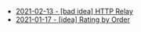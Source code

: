 * [2021-02-13 - [bad idea] HTTP Relay](02/http-relay)
* [2021-01-17 - [idea] Rating by Order](01/rating-by-order)
